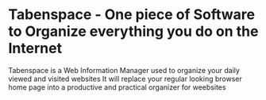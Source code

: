 # Tabenspace - One piece of Software to Organize everything you do on the Internet

Tabenspace is a Web Information Manager used to organize your daily viewed and visited websites 
It will replace your regular looking browser home page into a productive and practical organizer for weebsites
